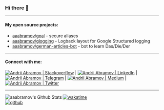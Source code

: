 ### Hi there 👋

---

#### My open source projects:
- [aaabramov/goal](https://github.com/aaabramov/goal) - secure aliases
- [aaabramov/glogging](https://github.com/aaabramov/glogging) - Logback layout for Google Structured logging
- [aaabramov/german-articles-bot](https://github.com/aaabramov/german-articles-bot) - bot to learn Das/Die/Der

---

#### Connect with me:

[![Andrii Abramov | Stackoverflow](https://img.shields.io/badge/Stack_Overflow-FE7A16?style=for-the-badge&logo=stack-overflow&logoColor=white)](https://stackoverflow.com/users/5091346/andrii-abramov) | [![Andrii Abramov | LinkedIn](https://img.shields.io/badge/LinkedIn-0077B5?style=for-the-badge&logo=linkedin&logoColor=white)](https://www.linkedin.com/in/andrii-abramov) | [![Andrii Abramov | Telegram](https://img.shields.io/badge/Telegram-2CA5E0?style=for-the-badge&logo=telegram&logoColor=white)](https://t.me/abramov_andrii) | [![Andrii Abramov | Medium](https://img.shields.io/badge/Medium-12100E?style=for-the-badge&logo=medium&logoColor=white)](https://aaabramov.medium.com/?utm_source=github&utm_medium=organic_social) | [![Andrii Abramov | Twitter](https://img.shields.io/badge/Twitter-1DA1F2?style=for-the-badge&logo=twitter&logoColor=white)](https://twitter.com/abramov_andrii)

---

<img align="left" alt="aaabramov's Github Stats" src="https://github-readme-stats.vercel.app/api?username=aaabramov&show_icons=true&hide_border=true&count_private=true&theme=dark" />

[![wakatime](https://wakatime.com/badge/user/c5638ecd-1b79-484b-be77-35191a854860.svg)](https://wakatime.com/@c5638ecd-1b79-484b-be77-35191a854860)  
[![github](https://img.shields.io/github/followers/aaabramov?logo=github&style=plastic)](https://github.com/aaabramov?tab=followers)

[telegram]: https://t.me/abramov_andrii
[linkedin]: https://www.linkedin.com/in/andrii-abramov
[twitter]: https://twitter.com/abramov_andrii
[stackoverflow]: https://stackoverflow.com/users/5091346/andrii-abramov
